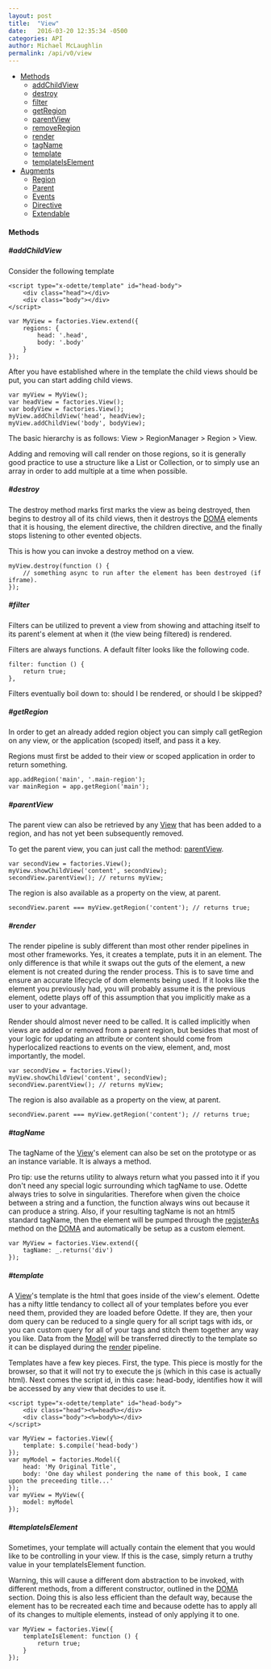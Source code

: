 ```yaml
---
layout: post
title:  "View"
date:   2016-03-20 12:35:34 -0500
categories: API
author: Michael McLaughlin
permalink: /api/v0/view
---
```



<ul class="list">
    <li class="left clear-left">
        <a href="#methods">Methods</a>
        <ul class="list nested-list">
            <li class="left clear-left"><a href="#methods_addChildView">addChildView</a></li>
            <li class="left clear-left"><a href="#methods_destroy">destroy</a></li>
            <li class="left clear-left"><a href="#methods_filter">filter</a></li>
            <li class="left clear-left"><a href="#methods_getRegion">getRegion</a></li>
            <li class="left clear-left"><a href="#methods_parentView">parentView</a></li>
            <li class="left clear-left"><a href="#methods_establishRegions">removeRegion</a></li>
            <li class="left clear-left"><a href="#methods_render">render</a></li>
            <li class="left clear-left"><a href="#methods_tagName">tagName</a></li>
            <li class="left clear-left"><a href="#methods_template">template</a></li>
            <li class="left clear-left"><a href="#methods_templateIsElement">templateIsElement</a></li>
        </ul>
    </li>
    <li class="left clear-left">
        <a href="javascript:void 0;">Augments</a>
        <ul class="list nested-list">
            <li class="left clear-left"><a href="/api/v0/region">Region</a></li>
            <li class="left clear-left"><a href="/api/v0/parent">Parent</a></li>
            <li class="left clear-left"><a href="/api/v0/events">Events</a></li>
            <li class="left clear-left"><a href="/api/v0/directive">Directive</a></li>
            <li class="left clear-left"><a href="/api/v0/extendable">Extendable</a></li>
        </ul>
    </li>
</ul>
<h4 id="methods" class="title-headline">Methods</h4>
<h5 id="addChildView" class="title-headline">#addChildView</h5>
<p>Consider the following template</p>
<pre class="code code-section"><code class="language-html">&lt;script type=&quot;x-odette/template&quot; id=&quot;head-body&quot;&gt;
    &lt;div class=&quot;head&quot;&gt;&lt;/div&gt;
    &lt;div class=&quot;body&quot;&gt;&lt;/div&gt;
&lt;/script&gt;</code></pre>
<pre class="code code-section" data-custom="code-snippet"><code class="language-javascript">var MyView = factories.View.extend({
    regions: {
        head: '.head',
        body: '.body'
    }
});</code></pre>
<p>After you have established where in the template the child views should be put, you can start adding child views.</p>
<pre class="code code-section" data-custom="code-snippet"><code class="language-javascript">var myView = MyView();
var headView = factories.View();
var bodyView = factories.View();
myView.addChildView('head', headView);
myView.addChildView('body', bodyView);</code></pre>
<p>The basic hierarchy is as follows: View > RegionManager > Region > View.</p>
<p>Adding and removing will call render on those regions, so it is generally good practice to use a structure like a List or Collection, or to simply use an array in order to add multiple at a time when possible.</p>
<h5 id="destroy" class="title-headline">#destroy</h5>
<p>The destroy method marks first marks the view as being destroyed, then begins to destroy all of its child views, then it destroys the <a href="/api/v0/doma">DOMA</a> elements that it is housing, the element directive, the children directive, and the finally stops listening to other evented objects.</p>
<p>This is how you can invoke a destroy method on a view.</p>
<pre class="code code-section" data-custom="code-snippet"><code class="language-javascript">myView.destroy(function () {
    // something async to run after the element has been destroyed (if iframe).
});</code></pre>
<h5 id="filter" class="title-headline">#filter</h5>
<p>Filters can be utilized to prevent a view from showing and attaching itself to its parent's element at when it (the view being filtered) is rendered.</p>
<p>Filters are always functions. A default filter looks like the following code.</p>
<pre class="code code-section" data-custom="code-snippet"><code class="language-javascript">filter: function () {
    return true;
},</code></pre>
<p>Filters eventually boil down to: should I be rendered, or should I be skipped?</p>
<h5 id="getRegion" class="title-headline">#getRegion</h5>
<p>In order to get an already added region object you can simply call getRegion on any view, or the application (scoped) itself, and pass it a key.</p>
<p>Regions must first be added to their view or scoped application in order to return something.</p>
<pre class="code code-section" data-custom="code-snippet"><code class="language-javascript">app.addRegion('main', '.main-region');
var mainRegion = app.getRegion('main');</code></pre>
<h5 id="parentView" class="title-headline">#parentView</h5>
<p>The parent view can also be retrieved by any <a href="/api/v0/view">View</a> that has been added to a region, and has not yet been subsequently removed.</p>
<p>To get the parent view, you can just call the method: <a href="#parentView">parentView</a>.</p>
<pre class="code code-section" data-custom="code-snippet"><code class="language-javascript">var secondView = factories.View();
myView.showChildView('content', secondView);
secondView.parentView(); // returns myView;</code></pre>
<p>The region is also available as a property on the view, at parent.</p>
<pre class="code code-section" data-custom="code-snippet"><code class="language-javascript">secondView.parent === myView.getRegion('content'); // returns true;</code></pre>
<h5 id="render" class="title-headline">#render</h5>
<p>The render pipeline is subly different than most other render pipelines in most other frameworks. Yes, it creates a template, puts it in an element. The only difference is that while it swaps out the guts of the element, a new element is not created during the render process. This is to save time and ensure an accurate lifecycle of dom elements being used. If it looks like the element you previously had, you will probably assume it is the previous element, odette plays off of this assumption that you implicitly make as a user to your advantage.</p>
<p>Render should almost never need to be called. It is called implicitly when views are added or removed from a parent region, but besides that most of your logic for updating an attribute or content should come from hyperlocalized reactions to events on the view, element, and, most importantly, the model.</p>
<pre class="code code-section" data-custom="code-snippet"><code class="language-javascript">var secondView = factories.View();
myView.showChildView('content', secondView);
secondView.parentView(); // returns myView;</code></pre>
<p>The region is also available as a property on the view, at parent.</p>
<pre class="code code-section" data-custom="code-snippet"><code class="language-javascript">secondView.parent === myView.getRegion('content'); // returns true;</code></pre>
<h5 id="tagName" class="title-headline">#tagName</h5>
<p>The tagName of the <a href="/api/v0/view">View</a>'s element can also be set on the prototype or as an instance variable. It is always a method.</p>
<p>Pro tip: use the returns utility to always return what you passed into it if you don't need any special logic surrounding which tagName to use. Odette always tries to solve in singularities. Therefore when given the choice between a string and a function, the function always wins out because it can produce a string. Also, if your resulting tagName is not an html5 standard tagName, then the element will be pumped through the <a href="/api/v0/doma#registerAs">registerAs</a> method on the <a href="/api/v0/doma">DOMA</a> and automatically be setup as a custom element.</p>
<pre class="code code-section" data-custom="code-snippet"><code class="language-javascript">var MyView = factories.View.extend({
    tagName: _.returns('div')
});</code></pre>
<h5 id="template" class="title-headline">#template</h5>
<p>A <a href="#fixed-nav-container">View</a>'s template is the html that goes inside of the view's element. Odette has a nifty little tendancy to collect all of your templates before you ever need them, provided they are loaded before Odette. If they are, then your dom query can be reduced to a single query for all script tags with ids, or you can custom query for all of your tags and stitch them together any way you like. Data from the <a href="/api/v0/model">Model</a> will be transferred directly to the template so it can be displayed during the <a href="#render">render</a> pipeline.</p>
<p>Templates have a few key pieces. First, the type. This piece is mostly for the browser, so that it will not try to execute the js (which in this case is actually html). Next comes the script id, in this case: head-body, identifies how it will be accessed by any view that decides to use it.</p>
<pre class="code code-section"><code class="language-html">&lt;script type=&quot;x-odette/template&quot; id=&quot;head-body&quot;&gt;
    &lt;div class=&quot;head&quot;&gt;&lt;%=head%&gt;&lt;/div&gt;
    &lt;div class=&quot;body&quot;&gt;&lt;%=body%&gt;&lt;/div&gt;
&lt;/script&gt;</code></pre>
<pre class="code code-section" data-custom="code-snippet"><code class="language-javascript">var MyView = factories.View({
    template: $.compile('head-body')
});
var myModel = factories.Model({
    head: 'My Original Title',
    body: 'One day whilest pondering the name of this book, I came upon the preceeding title...'
});
var myView = MyView({
    model: myModel
});</code></pre>
<h5 id="templateIsElement" class="title-headline">#templateIsElement</h5>
<p>Sometimes, your template will actually contain the element that you would like to be controlling in your view. If this is the case, simply return a truthy value in your templateIsElement function.</p>
<p>Warning, this will cause a different dom abstraction to be invoked, with different methods, from a different constructor, outlined in the <a href="/api/v0/doma">DOMA</a> section. Doing this is also less efficient than the default way, because the element has to be recreated each time and because odette has to apply all of its changes to multiple elements, instead of only applying it to one.</p>
<pre class="code code-section" data-custom="code-snippet"><code class="language-javascript">var MyView = factories.View({
    templateIsElement: function () {
        return true;
    }
});</code></pre>